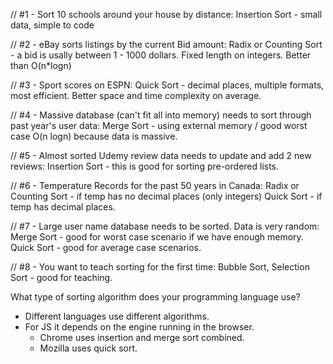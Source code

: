 // #1 - Sort 10 schools around your house by distance: 
Insertion Sort - small data, simple to code

// #2 - eBay sorts listings by the current Bid amount: 
Radix or Counting Sort - a bid is usally between 1 - 1000 dollars. Fixed length on integers. Better than O(n*logn) 

// #3 - Sport scores on ESPN:
Quick Sort - decimal places, multiple formats, most efficient. Better space and time complexity on average.

// #4 - Massive database (can't fit all into memory) needs to sort through past year's user data: 
Merge Sort - using external memory / good worst case O(n logn) because data is massive.

// #5 - Almost sorted Udemy review data needs to update and add 2 new reviews: 
Insertion Sort - this is good for sorting pre-ordered lists.

// #6 - Temperature Records for the past 50 years in Canada: 
Radix or Counting Sort - if temp has no decimal places (only integers)
Quick Sort - if temp has decimal places. 

// #7 - Large user name database needs to be sorted. Data is very random: 
Merge Sort - good for worst case scenario if we have enough memory.
Quick Sort - good for average case scenarios.

// #8 - You want to teach sorting for the first time: 
Bubble Sort, Selection Sort - good for teaching.

What type of sorting algorithm does your programming language use?
- Different languages use different algorithms.
- For JS it depends on the engine running in the browser.
    - Chrome uses insertion and merge sort combined.
    - Mozilla uses quick sort.